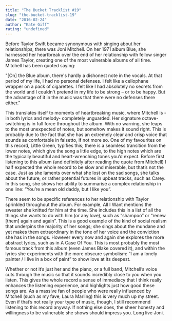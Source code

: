 ```yaml
---
title: "The Bucket Tracklist #19"
slug: "the-bucket-tracklist-19"
date: "2016-02-24"
author: "Kate Giff"
rating: "undefined"
---
```


Before Taylor Swift became synonymous with singing about her relationships, there was Joni Mitchell. On her 1971 album Blue, she harnessed her heartbreak over the end of her relationship with fellow singer James Taylor, creating one of the most vulnerable albums of all time. Mitchell has been quoted saying:

"\[On\] the Blue album, there's hardly a dishonest note in the vocals. At that period of my life, I had no personal defenses. I felt like a cellophane wrapper on a pack of cigarettes. I felt like I had absolutely no secrets from the world and I couldn't pretend in my life to be strong – or to be happy. But the advantage of it in the music was that there were no defenses there either."

This translates itself to moments of heartbreaking music, where Mitchell is - in both lyrics and melody- completely unguarded. Her signature octave-switching is in full force throughout the album. With no warning, she leaps to the most unexpected of notes, but somehow makes it sound right. This is probably due to the fact that she has an extremely clear and crisp voice that sounds as comfortable in falsetto, if not more so. One of my favourites on this record, Little Green, typifies this; there is a seamless transition from the lower notes, which give the song a little edge, to the high notes which are the typically beautiful and heart-wrenching tones you’d expect. Before first listening to this album (and definitely after reading the quote from Mitchell) I half expected the whole record to be slow and miserable, but that’s not the case. Just as she laments over what she lost on the sad songs, she talks about the future, or rather potential futures in upbeat tracks, such as Carey. In this song, she shows her ability to summarise a complex relationship in one line: “You’re a mean old daddy, but I like you”.

There seem to be specific references to her relationship with Taylor sprinkled throughout the album. For example, All I Want mentions the sweater she knitted for him at the time. She includes this in a list of all the things she wants to do with him (or any love), such as “shampoo” or “renew \[them\] again and again”. This is a good example of the kind of social realism that underpins the majority of her songs; she sings about the mundane and yet makes them extraordinary in the tone of her voice and the conviction she has in the songs. However every now and again she explores the more abstract lyrics, such as in A Case Of You. This is most probably the most famous track from this album (even James Blake covered it), and within the lyrics she experiments with the more obscure symbolism: “I am a lonely painter / I live in a box of paint” to show love at its deepest.

Whether or not it’s just her and the piano, or a full band, Mitchell’s voice cuts through the music so that it sounds incredibly close to you when you listen. This gives the whole record a sense of immediacy that I think really enhances the listening experience, and highlights just how good these songs are. As a massive fan of people who were really influenced by Mitchell (such as my fave, Laura Marling) this is very much up my street. Even if that’s not really your type of music, though, I still recommend listening to this record anyway. If nothing else does, the sheer honesty and willingness to be vulnerable she shows should impress you. Long live Joni.
